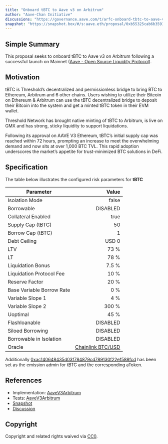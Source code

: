 ```yaml
---
title: "Onboard tBTC to Aave v3 on Arbitrum"
author: "Aave-Chan Initiative"
discussions: "https://governance.aave.com/t/arfc-onboard-tbtc-to-aave-v3-on-arbitrum/19756"
snapshot: "https://snapshot.box/#/s:aave.eth/proposal/0xb55325cab6b35918810443de265b8cf2f5908acdde935f3e5b57e6625c4615d5"
---
```


## Simple Summary

This proposal seeks to onboard tBTC to Aave v3 on Arbitrum following a successful launch on Mainnet ([Aave - Open Source Liquidity Protocol](https://app.aave.com/reserve-overview/?underlyingAsset=0x18084fba666a33d37592fa2633fd49a74dd93a88&marketName=proto_mainnet_v3)).

## Motivation

tBTC is Threshold’s decentralized and permissionless bridge to bring BTC to Ethereum, Arbitrum and 6 other chains. Users wishing to utilize their Bitcoin on Ethereum & Arbitrum can use the tBTC decentralized bridge to deposit their Bitcoin into the system and get a minted tBTC token in their EVM wallet.

Threshold Network has brought native minting of tBTC to Arbitrum, is live on GMX and has strong, sticky liquidity to support liquidations.

Following its approval on AAVE V3 Ethereum, tBTC’s initial supply cap was reached within 72 hours, prompting an increase to meet the overwhelming demand and now sits at over 1,000 BTC TVL. This rapid adoption underscores the market’s appetite for trust-minimized BTC solutions in DeFi.

## Specification

The table below illustrates the configured risk parameters for **tBTC**

| Parameter                 |                                      Value |
| ------------------------- | -----------------------------------------: |
| Isolation Mode            |                                      false |
| Borrowable                |                                   DISABLED |
| Collateral Enabled        |                                       true |
| Supply Cap (tBTC)         |                                         50 |
| Borrow Cap (tBTC)         |                                         1 |
| Debt Ceiling              |                                      USD 0 |
| LTV                       |                                       73 % |
| LT                        |                                       78 % |
| Liquidation Bonus         |                                      7.5 % |
| Liquidation Protocol Fee  |                                       10 % |
| Reserve Factor            |                                       20 % |
| Base Variable Borrow Rate |                                        0 % |
| Variable Slope 1          |                                        4 % |
| Variable Slope 2          |                                      300 % |
| Uoptimal                  |                                       45 % |
| Flashloanable             |                                   DISABLED |
| Siloed Borrowing          |                                   DISABLED |
| Borrowable in Isolation   |                                   DISABLED |
| Oracle                    | [Chainlink BTC/USD](https://arbiscan.io/address/0x6ce185860a4963106506C203335A2910413708e9) |

Additionally [0xac140648435d03f784879cd789130f22ef588fcd](https://arbiscan.io/address/0xac140648435d03f784879cd789130F22Ef588Fcd) has been set as the emission admin for tBTC and the corresponding aToken.

## References

- Implementation: [AaveV3Arbitrum](https://github.com/bgd-labs/aave-proposals-v3/blob/main/src/20250317_AaveV3Arbitrum_OnboardTBTCToAaveV3OnArbitrum/AaveV3Arbitrum_OnboardTBTCToAaveV3OnArbitrum_20250317.sol)
- Tests: [AaveV3Arbitrum](https://github.com/bgd-labs/aave-proposals-v3/blob/main/src/20250317_AaveV3Arbitrum_OnboardTBTCToAaveV3OnArbitrum/AaveV3Arbitrum_OnboardTBTCToAaveV3OnArbitrum_20250317.t.sol)
- [Snapshot](https://snapshot.box/#/s:aave.eth/proposal/0xb55325cab6b35918810443de265b8cf2f5908acdde935f3e5b57e6625c4615d5)
- [Discussion](https://governance.aave.com/t/arfc-onboard-tbtc-to-aave-v3-on-arbitrum/19756)

## Copyright

Copyright and related rights waived via [CC0](https://creativecommons.org/publicdomain/zero/1.0/).
